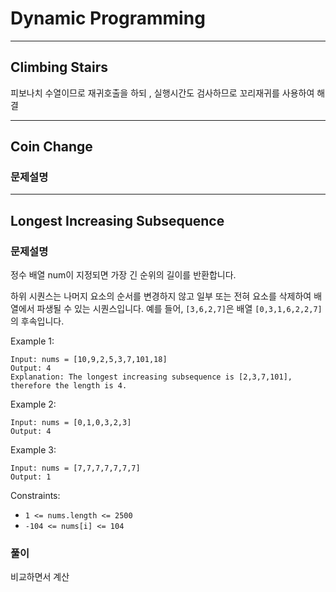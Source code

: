 # Dynamic Programming

---
## Climbing Stairs

피보나치 수열이므로 재귀호출을 하되 , 실행시간도 검사하므로 꼬리재귀를 사용하여 해결

---
## Coin Change

### 문제설명

---
## Longest Increasing Subsequence

### 문제설명

정수 배열 num이 지정되면 가장 긴 순위의 길이를 반환합니다.

하위 시퀀스는 나머지 요소의 순서를 변경하지 않고 일부 또는 전혀 요소를 삭제하여 배열에서 파생될 수 있는 시퀀스입니다. 예를 들어, `[3,6,2,7]`은 배열 `[0,3,1,6,2,2,7]` 의 후속입니다.

 

Example 1:

```
Input: nums = [10,9,2,5,3,7,101,18]
Output: 4
Explanation: The longest increasing subsequence is [2,3,7,101], therefore the length is 4.
```

Example 2:

```
Input: nums = [0,1,0,3,2,3]
Output: 4
```

Example 3:

```
Input: nums = [7,7,7,7,7,7,7]
Output: 1
 ```

Constraints:

- `1 <= nums.length <= 2500`
- `-104 <= nums[i] <= 104`

### 풀이


비교하면서 계산